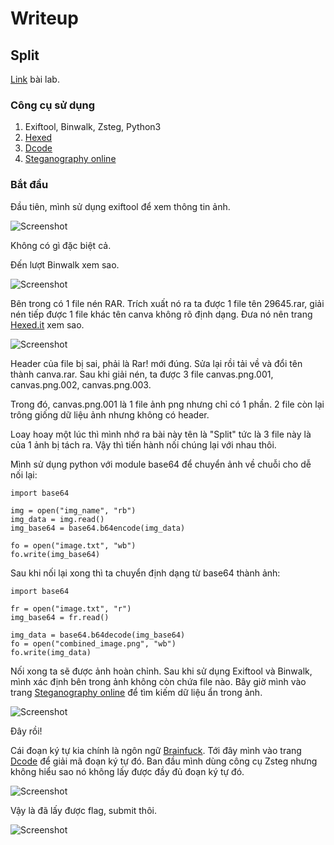 # Writeup

## Split
[Link](https://battle.cookiearena.org/challenges/stenography/split) bài lab.

### Công cụ sử dụng
1. Exiftool, Binwalk, Zsteg, Python3
2. [Hexed](https://hexed.it/)
3. [Dcode](https://www.dcode.fr/)
4. [Steganography online](https://stylesuxx.github.io/steganography/)

### Bắt đầu
Đầu tiên, mình sử dụng exiftool để xem thông tin ảnh.

![Screenshot](https://github.com/GnolV/CookieCTF/blob/cba8eefecded05ea62339876d1fdc297db3cbe49/Stegnography/Split/exiftool.png)

Không có gì đặc biệt cả.

Đến lượt Binwalk xem sao.

![Screenshot](https://github.com/GnolV/CookieCTF/blob/cba8eefecded05ea62339876d1fdc297db3cbe49/Stegnography/Split/binwalk.png)

Bên trong có 1 file nén RAR. Trích xuất nó ra ta được 1 file tên 29645.rar, giải nén tiếp được 1 file khác tên canva không rõ định dạng. Đưa nó nên trang [Hexed.it](https://hexed.it/) xem sao.

![Screenshot](https://github.com/GnolV/CookieCTF/blob/cba8eefecded05ea62339876d1fdc297db3cbe49/Stegnography/Split/Hex_canva.png)

Header của file bị sai, phải là Rar! mới đúng. Sửa lại rồi tải về và đổi tên thành canva.rar. Sau khi giải nén, ta được 3 file canvas.png.001, canvas.png.002, canvas.png.003.

Trong đó, canvas.png.001 là 1 file ảnh png nhưng chỉ có 1 phần. 2 file còn lại trông giống dữ liệu ảnh nhưng không có header.

Loay hoay một lúc thì mình nhớ ra bài này tên là "Split" tức là 3 file này là của 1 ảnh bị tách ra. Vậy thì tiến hành nối chúng lại với nhau thôi.

Mình sử dụng python với module base64 để chuyển ảnh về chuỗi cho dễ nối lại:

```python3
import base64

img = open("img_name", "rb")
img_data = img.read()
img_base64 = base64.b64encode(img_data)

fo = open("image.txt", "wb")
fo.write(img_base64)
```

Sau khi nối lại xong thì ta chuyển định dạng từ base64 thành ảnh:

```python3
import base64

fr = open("image.txt", "r")
img_base64 = fr.read()

img_data = base64.b64decode(img_base64)
fo = open("combined_image.png", "wb")
fo.write(img_data)
```

Nối xong ta sẽ được ảnh hoàn chỉnh. Sau khi sử dụng Exiftool và Binwalk, mình xác định bên trong ảnh không còn chứa file nào. Bây giờ mình vào trang [Steganography online](https://stylesuxx.github.io/steganography/) để tìm kiếm dữ liệu ẩn trong ảnh.

![Screenshot](https://github.com/GnolV/CookieCTF/blob/cba8eefecded05ea62339876d1fdc297db3cbe49/Stegnography/Split/stegno_online.png)

Đây rồi! 

Cái đoạn ký tự kia chính là ngôn ngữ [Brainfuck](https://en.wikipedia.org/wiki/Brainfuck). Tới đây mình vào trang [Dcode](https://www.dcode.fr/brainfuck-language) để giải mã đoạn ký tự đó. Ban đầu mình dùng công cụ Zsteg nhưng không hiểu sao nó không lấy được đầy đủ đoạn ký tự đó.

![Screenshot](https://github.com/GnolV/CookieCTF/blob/cba8eefecded05ea62339876d1fdc297db3cbe49/Stegnography/Split/dcode.png)

Vậy là đã lấy được flag, submit thôi.

![Screenshot](https://github.com/GnolV/CookieCTF/blob/cba8eefecded05ea62339876d1fdc297db3cbe49/Stegnography/Split/completed.png)
